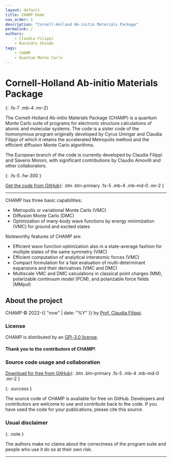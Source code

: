 ```yaml
---
layout: default
title: CHAMP Home
nav_order: 1
description: "Cornell-Holland Ab-initio Materials Package"
permalink: /
authors:
    - Claudia Filippi
    - Ravindra Shinde
tags:
    - CHAMP
    - Quantum Monte Carlo
---
```



# Cornell-Holland Ab-initio Materials Package
{: .fs-7 .mb-4 .mr-2}

The Cornell-Holland Ab-initio Materials Package (CHAMP) is a quantum Monte Carlo suite of programs for electronic structure calculations of atomic and molecular systems. The code is a sister code of the homonymous program originally developed by Cyrus Umrigar
and Claudia Filippi of which it retains the accelerated Metropolis method and the efficient
diffusion Monte Carlo algorithms.

The European branch of the code is currently developed by Claudia Filippi and Saverio Moroni,
with significant contributions by Claudio Amovilli and other collaborators.

{: .fs-5 .fw-300 }

[Get the code from GitHub][CHAMP repo]{: .btn .btn-primary .fs-5 .mb-4 .mb-md-0 .mr-2 }

---


CHAMP has three basic capabilities:

* Metropolis or variational Monte Carlo (VMC)
* Diffusion Monte Carlo (DMC)
* Optimization of many-body wave functions by energy minimization (VMC) for ground and excited states

Noteworthy features of CHAMP are:

* Efficient wave function optimization also in a state-average fashion for multiple states of the same symmetry (VMC)
* Efficient computation of analytical interatomic forces (VMC)
* Compact formulation for a fast evaluation of multi-determinant expansions and their derivatives (VMC and DMC)
* Multiscale VMC and DMC calculations in classical point charges (MM), polarizable continuum model (PCM), and polarizable force fields (MMpol)



## About the project

CHAMP &copy; 2022-{{ "now" | date: "%Y" }} by [Prof. Claudia Filippi](https://www.utwente.nl/en/tnw/ccp/people/academic-staff/filippi/).

### License

CHAMP is distributed by an [GPl-3.0 license](https://github.com/filippi-claudia/champ/blob/main/LICENSE).

#### Thank you to the contributors of CHAMP!

<!-- <ul class="list-style-none">
{% for contributor in site.github.contributors %}
  <li class="d-inline-block mr-1">
     <a href="{{ contributor.html_url }}"><img src="{{ contributor.avatar_url }}" width="32" height="32" alt="{{ contributor.login }}"></a>
  </li>
{% endfor %}
</ul> -->



### Source code usage and collaboration

[Download for free from GitHub][CHAMP repo]{: .btn .btn-primary .fs-5 .mb-4 .mb-md-0 .mr-2 }

{: .success }

The source code of CHAMP is available for free on GitHub. Developers and contributors are welcome to use and contribute back to the code.
If you have used the code for your publications, please cite this source. 

### Usual disclaimer

{: .note }

The authors make no claims about the correctness of the program suite and people who use it do so at their own risk.

----

[CHAMP]: https://trex-coe.github.io/champ-user-manual/
[CHAMP repo]: https://github.com/filippi-claudia/champ
